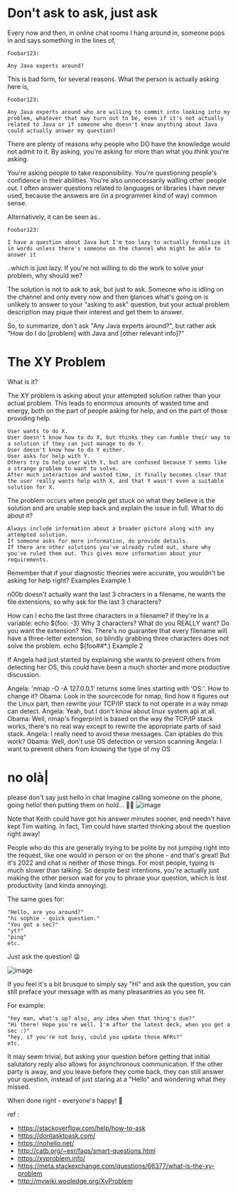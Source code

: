 # Don't ask to ask, just ask

Every now and then, in online chat rooms I hang around in, someone pops in and says something in the lines of,

    Foobar123:

    Any Java experts around? 

This is bad form, for several reasons. What the person is actually asking here is,

    Foobar123:

    Any Java experts around who are willing to commit into looking into my problem, whatever that may turn out to be, even if it's not actually related to Java or if someone who doesn't know anything about Java could actually answer my question? 

There are plenty of reasons why people who DO have the knowledge would not admit to it. By asking, you're asking for more than what you think you're asking.

You're asking people to take responsibility. You're questioning people's confidence in their abilities. You're also unnecessarily walling other people out. I often answer questions related to languages or libraries I have never used, because the answers are (in a programmer kind of way) common sense.

Alternatively, it can be seen as..

    Foobar123:

    I have a question about Java but I'm too lazy to actually formalize it in words unless there's someone on the channel who might be able to answer it 

..which is just lazy. If you're not willing to do the work to solve your problem, why should we?

The solution is not to ask to ask, but just to ask. Someone who is idling on the channel and only every now and then glances what's going on is unlikely to answer to your "asking to ask" question, but your actual problem description may pique their interest and get them to answer.

So, to summarize, don't ask "Any Java experts around?", but rather ask "How do I do [problem] with Java and [other relevant info]?" 

# The XY Problem
What is it?

The XY problem is asking about your attempted solution rather than your actual problem. This leads to enormous amounts of wasted time and energy, both on the part of people asking for help, and on the part of those providing help.

    User wants to do X.
    User doesn't know how to do X, but thinks they can fumble their way to a solution if they can just manage to do Y.
    User doesn't know how to do Y either.
    User asks for help with Y.
    Others try to help user with Y, but are confused because Y seems like a strange problem to want to solve.
    After much interaction and wasted time, it finally becomes clear that the user really wants help with X, and that Y wasn't even a suitable solution for X.

The problem occurs when people get stuck on what they believe is the solution and are unable step back and explain the issue in full.
What to do about it?

    Always include information about a broader picture along with any attempted solution.
    If someone asks for more information, do provide details.
    If there are other solutions you've already ruled out, share why you've ruled them out. This gives more information about your requirements.

Remember that if your diagnostic theories were accurate, you wouldn't be asking for help right?
Examples
Example 1

n00b doesn't actually want the last 3 chracters in a filename, he wants the file extensions, so why ask for the last 3 characters?

<n00b> How can I echo the last three characters in a filename?
<feline> If they're in a variable: echo ${foo: -3}
<feline> Why 3 characters? What do you REALLY want?
<feline> Do you want the extension?
<n00b> Yes.
<feline> There's no guarantee that every filename will have a three-letter extension,
<feline> so blindly grabbing three characters does not solve the problem.
<feline> echo ${foo##*.}
Example 2

If Angela had just started by explaining she wants to prevent others from detecting her OS, this could have been a much shorter and more productive discussion.

Angela: 'nmap -O -A 127.0.0.1' returns some lines starting with 'OS:'. How to change it?
Obama: Look in the sourcecode for nmap, find how it figures out the Linux part, then rewrite your TCP/IP stack to not operate in a way nmap can detect.
Angela: Yeah, but I don't know about linux system api at all.
Obama: Well, nmap's fingerprint is based on the way the TCP/IP stack works, there's no real way except to rewrite the appropriate parts of said stack.
Angela: I really need to avoid these messages. Can iptables do this work?
Obama: Well, don't use OS detection or version scanning
Angela: I want to prevent others from knowing the type of my OS


# no olà|
please don't say just hello in chat
Imagine calling someone on the phone, going hello! then putting them on hold... 🤦‍♀️
![image](https://user-images.githubusercontent.com/47032046/220543156-64f729df-cc4d-4e71-b363-4aecd303c5ef.png)


Note that Keith could have got his answer minutes sooner, and needn't have kept Tim waiting. In fact, Tim could have started thinking about the question right away!

People who do this are generally trying to be polite by not jumping right into the request, like one would in person or on the phone - and that's great! But it's 2022 and chat is neither of those things. For most people, typing is much slower than talking. So despite best intentions, you're actually just making the other person wait for you to phrase your question, which is lost productivity (and kinda annoying).

The same goes for:

    "Hello, are you around?"
    "hi sophie - quick question."
    "You got a sec?"
    "yt?"
    "ping"
    etc.

Just ask the question! 😫

![image](https://user-images.githubusercontent.com/47032046/220543254-6abcbdaa-04a1-4e1c-b96b-431a3fe91e85.png)


If you feel it's a bit brusque to simply say "Hi" and ask the question, you can still preface your message with as many pleasantries as you see fit.

For example:

    "hey man, what's up? also, any idea when that thing's due?"
    "Hi there! Hope you're well. I'm after the latest deck, when you get a sec :)"
    "hey, if you're not busy, could you update those NFRs?"
    etc.

It may seem trivial, but asking your question before getting that initial salutatory reply also allows for asynchronous communication. If the other party is away, and you leave before they come back, they can still answer your question, instead of just staring at a "Hello" and wondering what they missed.

When done right - everyone's happy! 🎉

ref :
- https://stackoverflow.com/help/how-to-ask
- https://dontasktoask.com/
- https://nohello.net/
- http://catb.org/~esr/faqs/smart-questions.html
- https://xyproblem.info/
- https://meta.stackexchange.com/questions/66377/what-is-the-xy-problem
- http://mywiki.wooledge.org/XyProblem
